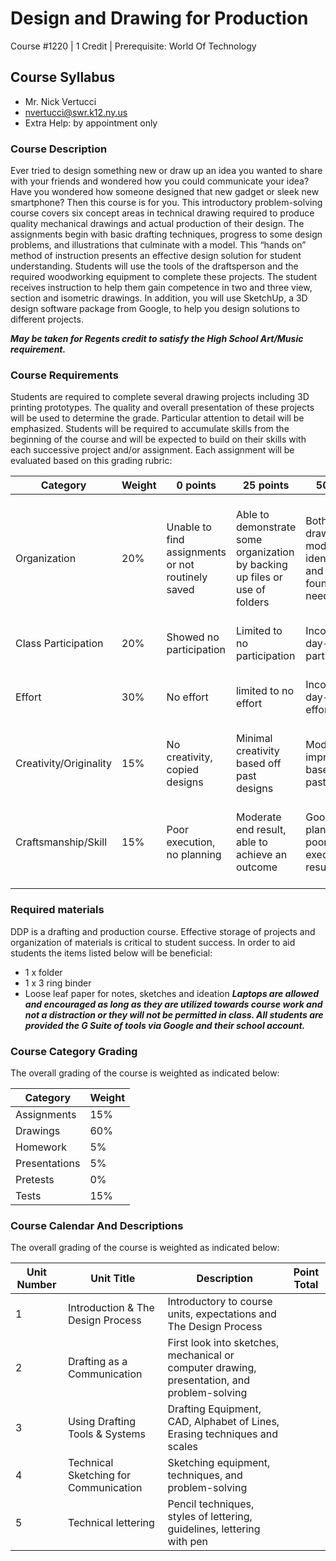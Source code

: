 # Design and Drawing for Production

Course #1220 | 1 Credit | Prerequisite: World Of Technology

## Course Syllabus

  - Mr. Nick Vertucci
  - nvertucci@swr.k12.ny.us
  - Extra Help: by appointment only

### Course Description

Ever tried to design something new or draw up an idea you wanted to share with your
friends and wondered how you could communicate your idea? Have you wondered how
someone designed that new gadget or sleek new smartphone? Then this course is for you. This
introductory problem-solving course covers six concept areas in technical drawing required to
produce quality mechanical drawings and actual production of their design. The assignments
begin with basic drafting techniques, progress to some design problems, and illustrations that
culminate with a model. This “hands on” method of instruction presents an effective design
solution for student understanding. Students will use the tools of the draftsperson and the
required woodworking equipment to complete these projects. The student receives instruction to
help them gain competence in two and three view, section and isometric drawings. In addition,
you will use SketchUp, a 3D design software package from Google, to help you design solutions
to different projects.

***May be taken for Regents credit to satisfy the High School Art/Music requirement.***

### Course Requirements

Students are required to complete several drawing projects including 3D printing prototypes.  The quality and overall presentation of these projects will be used to determine the grade.  Particular attention to detail will be emphasized. Students will be required to accumulate skills from the beginning of the course and will be expected to build on their skills with each successive project and/or assignment. Each assignment will be evaluated based on this grading rubric:

| Category | Weight | 0 points  | 25 points | 50 points | 75 points | 100 points |
| ------------- | ------------- | ------------- | ------------- | ------------- | ------------- | ------------- |
| Organization | 20% | Unable to find assignments or not routinely saved | Able to demonstrate some organization by backing up files or use of folders | Both drawings and models are identifiable and can be found if needed | All drawings are in a folder and models organized by folders in Google Drive | All drawings are in a folder labeled correctly and models organized by folders in Google Drive labeled correctly |
| Class Participation | 20% | Showed no participation | Limited to no participation | Inconsistent day-to-day participation | Participated only when needed  | Engaged daily and actively participated |
| Effort | 30% | No effort | limited to no effort | Inconsistent day-to-day effort | Showed effort only when needed or routinely directed | Continuous day-to-day effort with or without direction |
| Creativity/Originality | 15% | No creativity, copied designs | Minimal creativity based off past designs | Moderate improvements based off past designs | Complete overhaul of past or found designs | Completely new idea/design |
| Craftsmanship/Skill | 15% | Poor execution, no planning | Moderate end result, able to achieve an outcome | Good planning but poorly executed end result | Good planning and good end result although not what had been designed or communicated | Great planning & execution able to achieve what had been designed or communicated |


### Required materials

DDP is a drafting and production course. Effective storage of projects and organization of materials is critical to student success. In order to aid students the items listed below will be beneficial:

- 1 x folder
- 1 x 3 ring binder
- Loose leaf paper for notes, sketches and ideation
***Laptops are allowed and encouraged as long as they are utilized towards course work and not a distraction or they will not be permitted in class. All students are provided the G Suite of tools via Google and their school account.***

### Course Category Grading

The overall grading of the course is weighted as indicated below:

| Category | Weight |
| ------------- | ------------- |
| Assignments | 15% |
| Drawings | 60% |
| Homework | 5% |
| Presentations | 5% |
| Pretests | 0% |
| Tests | 15% |

### Course Calendar And Descriptions

The overall grading of the course is weighted as indicated below:

| Unit Number | Unit Title | Description | Point Total |
| ------------- | ------------- | ------------- | ------------- |
| 1 | Introduction & The Design Process | Introductory to course units, expectations and The Design Process | |
| 2 | Drafting as a Communication | First look into sketches, mechanical or computer drawing, presentation, and problem-solving | |
| 3 | Using Drafting Tools & Systems | Drafting Equipment, CAD, Alphabet of Lines, Erasing techniques and scales | |
| 4 | Technical Sketching for Communication | Sketching equipment, techniques, and problem-solving | |
| 5 | Technical lettering | Pencil techniques, styles of lettering, guidelines, lettering with pen | |
